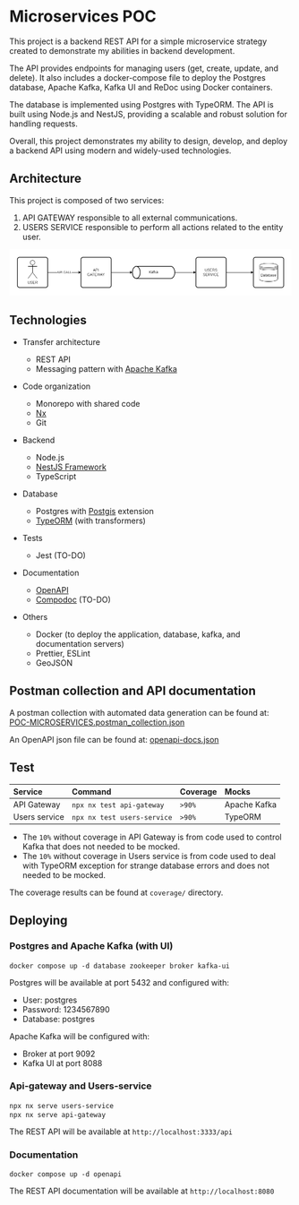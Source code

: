 # Microservices POC

This project is a backend REST API for a simple microservice strategy created to demonstrate my abilities in backend development.

The API provides endpoints for managing users (get, create, update, and delete). It also includes a docker-compose file to deploy the Postgres database, Apache Kafka, Kafka UI and ReDoc using Docker containers.

The database is implemented using Postgres with TypeORM. The API is built using Node.js and NestJS, providing a scalable and robust solution for handling requests.

Overall, this project demonstrates my ability to design, develop, and deploy a backend API using modern and widely-used technologies.

## Architecture

This project is composed of two services:
1. API GATEWAY responsible to all external communications.
2. USERS SERVICE responsible to perform all actions related to the entity user.

![Project architecture](docs/images/architecture.png)

## Technologies

- Transfer architecture
  - REST API
  - Messaging pattern with [Apache Kafka](https://kafka.apache.org/)

- Code organization
  - Monorepo with shared code
  - [Nx](https://nx.dev/)
  - Git

- Backend
  - Node.js
  - [NestJS Framework](https://docs.nestjs.com/)
  - TypeScript

- Database
  - Postgres with [Postgis](https://postgis.net/) extension
  - [TypeORM](https://typeorm.io/) (with transformers)

- Tests
  - Jest (TO-DO)

- Documentation
  - [OpenAPI](https://www.openapis.org/)
  - [Compodoc](https://compodoc.app/) (TO-DO)

- Others
  - Docker (to deploy the application, database, kafka, and documentation servers)
  - Prettier, ESLint
  - GeoJSON

## Postman collection and API documentation

A postman collection with automated data generation can be found at: [POC-MICROSERVICES.postman_collection.json](docs/postman/POC-MICROSERVICES.postman_collection.json)

An OpenAPI json file can be found at: [openapi-docs.json](apps/api-gateway/docs/openapi/openapi-docs.json)

## Test

| Service       | Command                     | Coverage | Mocks        |
| :---          | :---                        | :---     | :---         |
| API Gateway   | `npx nx test api-gateway`   | `>90%`   | Apache Kafka |
| Users service | `npx nx test users-service` | `>90%`     | TypeORM      |

- The `10%` without coverage in API Gateway is from code used to control Kafka that does not needed to be mocked.
- The `10%` without coverage in Users service is from code used to deal with TypeORM exception for strange database errors and does not needed to be mocked.

The coverage results can be found at `coverage/` directory.

## Deploying

### Postgres and Apache Kafka (with UI)

```shell
docker compose up -d database zookeeper broker kafka-ui
```

Postgres will be available at port 5432 and configured with:
- User: postgres
- Password: 1234567890
- Database: postgres

Apache Kafka will be configured with:
- Broker at port 9092
- Kafka UI at port 8088

### Api-gateway and Users-service

```shell
npx nx serve users-service
npx nx serve api-gateway
```

The REST API will be available at `http://localhost:3333/api`

### Documentation

```shell
docker compose up -d openapi
```

The REST API documentation will be available at `http://localhost:8080`
